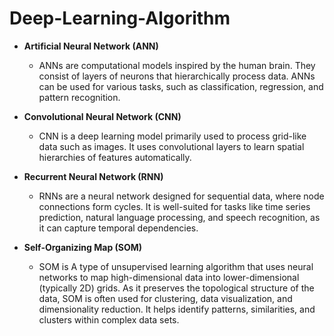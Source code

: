 # Deep-Learning-Algorithm

- **Artificial Neural Network (ANN)**
  - ANNs are computational models inspired by the human brain. They consist of layers of neurons that hierarchically process data. ANNs can be used for various tasks, such as classification, regression, and pattern recognition.

- **Convolutional Neural Network (CNN)**
  - CNN is a deep learning model primarily used to process grid-like data such as images. It uses convolutional layers to learn spatial hierarchies of features automatically.

- **Recurrent Neural Network (RNN)**
  - RNNs are a neural network designed for sequential data, where node connections form cycles. It is well-suited for tasks like time series prediction, natural language processing, and speech recognition, as it can capture temporal dependencies.

- **Self-Organizing Map (SOM)**
  - SOM is A type of unsupervised learning algorithm that uses neural networks to map high-dimensional data into lower-dimensional (typically 2D) grids. As it preserves the topological structure of the data, SOM is often used for clustering, data visualization, and dimensionality reduction. It helps identify patterns, similarities, and clusters within complex data sets.
